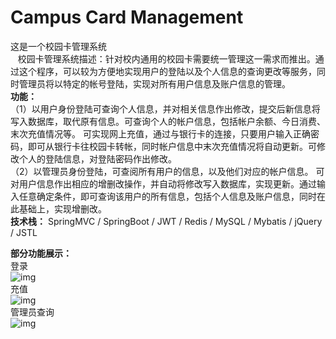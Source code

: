 # Campus Card Management
 这是一个校园卡管理系统 <br/>
 &nbsp;&nbsp;&nbsp;校园卡管理系统描述：针对校内通用的校园卡需要统一管理这一需求而推出。通过这个程序，可以较为方便地实现用户的登陆以及个人信息的查询更改等服务，同时管理员将以特定的帐号登陆，实现对所有用户信息及账户信息的管理。
  <br/>
  **功能：**
  <br/>
（1）以用户身份登陆可查询个人信息，并对相关信息作出修改，提交后新信息将写入数据库，取代原有信息。可查询个人的帐户信息，包括帐户余额、今日消费、末次充值情况等。
     可实现网上充值，通过与银行卡的连接，只要用户输入正确密码，即可从银行卡往校园卡转帐，同时帐户信息中末次充值情况将自动更新。可修改个人的登陆信息，对登陆密码作出修改。
  <br/>
（2）以管理员身份登陆，可查阅所有用户的信息，以及他们对应的帐户信息。
     可对用户信息作出相应的增删改操作，并自动将修改写入数据库，实现更新。通过输入任意确定条件，即可查询该用户的所有信息，包括个人信息及账户信息，同时在此基础上，实现增删改。
       <br/>
**技术栈：**
SpringMVC / SpringBoot / JWT / Redis / MySQL / Mybatis / jQuery / JSTL

**部分功能展示：**
 <br/>
 登录 <br/>
![img](https://github.com/tolfinn/campus_card_management/blob/master/img%2Flogin.png)
 <br/>充值<br/>
 ![img](https://github.com/tolfinn/campus_card_management/blob/master/img%2Frecharge.png)
 <br/>管理员查询<br/>
 ![img](https://github.com/tolfinn/campus_card_management/blob/master/img%2Fsearch.png)
